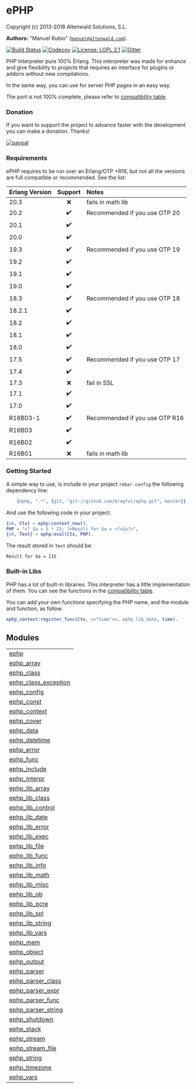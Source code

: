 

# ePHP #

Copyright (c) 2013-2018 Altenwald Solutions, S.L.

__Authors:__ "Manuel Rubio" ([`manuel@altenwald.com`](mailto:manuel@altenwald.com)).

[![Build Status](https://img.shields.io/travis/bragful/ephp/master.svg)](https://travis-ci.org/bragful/ephp)
[![Codecov](https://img.shields.io/codecov/c/github/bragful/ephp.svg)](https://codecov.io/gh/bragful/ephp)
[![License: LGPL 2.1](https://img.shields.io/github/license/bragful/ephp.svg)](https://raw.githubusercontent.com/bragful/ephp/master/COPYING)
[![Gitter](https://img.shields.io/gitter/room/bragful/ephp.svg)](https://gitter.im/bragful/ephp)

PHP Interpreter pure 100% Erlang. This interpreter was made for enhance and give flexibility to projects that requires an interface for plugins or addons without new compilations.

In the same way, you can use for server PHP pages in an easy way.

The port is not 100% complete, please refer to [compatibility table](http://github.com/bragful/ephp/blob/master/doc/COMPATIBILITY.md).


### <a name="Donation">Donation</a> ###

If you want to support the project to advance faster with the development you can make a donation. Thanks!

[![paypal](https://www.paypalobjects.com/en_US/GB/i/btn/btn_donateCC_LG.gif)](https://www.paypal.com/cgi-bin/webscr?cmd=_s-xclick&hosted_button_id=CBYJ5V2ZWWZ8G)


### <a name="Requirements">Requirements</a> ###

ePHP requires to be run over an Erlang/OTP +R16, but not all the versions are full compatible or recommended. See the list:

| Erlang Version | Support | Notes |
|:---|:---:|:---|
| 20.3 | :x: | fails in math lib |
| 20.2 | :heavy_check_mark: | Recommended if you use OTP 20 |
| 20.1 | :heavy_check_mark: | |
| 20.0 | :heavy_check_mark: | |
| 19.3 | :heavy_check_mark: | Recommended if you use OTP 19 |
| 19.2 | :heavy_check_mark: | |
| 19.1 | :heavy_check_mark: | |
| 19.0 | :heavy_check_mark: | |
| 18.3 | :heavy_check_mark: | Recommended if you use OTP 18 |
| 18.2.1 | :heavy_check_mark: | |
| 18.2 | :heavy_check_mark: | |
| 18.1 | :heavy_check_mark: | |
| 18.0 | :heavy_check_mark: | |
| 17.5 | :heavy_check_mark: | Recommended if you use OTP 17 |
| 17.4 | :heavy_check_mark: | |
| 17.3 | :x: | fail in SSL |
| 17.1 | :heavy_check_mark: | |
| 17.0 | :heavy_check_mark: | |
| R16B03-1 | :heavy_check_mark: | Recommended if you use OTP R16 |
| R16B03 | :heavy_check_mark: | |
| R16B02 | :heavy_check_mark: | |
| R16B01 | :x: | fails in math lib |


### <a name="Getting_Started">Getting Started</a> ###

A simple way to use, is include in your project `rebar.config` the following dependency line:

```erlang
    {ephp, ".*", {git, "git://github.com/bragful/ephp.git", master}}
```

And use the following code in your project:

```erlang
{ok, Ctx} = ephp:context_new(),
PHP = "<? $a = 5 * 23; ?>Result for $a = <?=$a?>",
{ok, Text} = ephp:eval(Ctx, PHP).
```

The result stored in `Text` should be:

```
Result for $a = 115
```


### <a name="Built-in_Libs">Built-in Libs</a> ###

PHP has a lot of built-in libraries. This interpreter has a little implementation of them. You can see the functions in the [compatibility table](http://github.com/bragful/ephp/blob/master/doc/COMPATIBILITY.md).

You can add your own functions specifying the PHP name, and the module and function, as follow:

```erlang
ephp_context:register_func(Ctx, <<"time">>, ephp_lib_date, time).
```



## Modules ##


<table width="100%" border="0" summary="list of modules">
<tr><td><a href="http://github.com/bragful/ephp/blob/master/doc/ephp.md" class="module">ephp</a></td></tr>
<tr><td><a href="http://github.com/bragful/ephp/blob/master/doc/ephp_array.md" class="module">ephp_array</a></td></tr>
<tr><td><a href="http://github.com/bragful/ephp/blob/master/doc/ephp_class.md" class="module">ephp_class</a></td></tr>
<tr><td><a href="http://github.com/bragful/ephp/blob/master/doc/ephp_class_exception.md" class="module">ephp_class_exception</a></td></tr>
<tr><td><a href="http://github.com/bragful/ephp/blob/master/doc/ephp_config.md" class="module">ephp_config</a></td></tr>
<tr><td><a href="http://github.com/bragful/ephp/blob/master/doc/ephp_const.md" class="module">ephp_const</a></td></tr>
<tr><td><a href="http://github.com/bragful/ephp/blob/master/doc/ephp_context.md" class="module">ephp_context</a></td></tr>
<tr><td><a href="http://github.com/bragful/ephp/blob/master/doc/ephp_cover.md" class="module">ephp_cover</a></td></tr>
<tr><td><a href="http://github.com/bragful/ephp/blob/master/doc/ephp_data.md" class="module">ephp_data</a></td></tr>
<tr><td><a href="http://github.com/bragful/ephp/blob/master/doc/ephp_datetime.md" class="module">ephp_datetime</a></td></tr>
<tr><td><a href="http://github.com/bragful/ephp/blob/master/doc/ephp_error.md" class="module">ephp_error</a></td></tr>
<tr><td><a href="http://github.com/bragful/ephp/blob/master/doc/ephp_func.md" class="module">ephp_func</a></td></tr>
<tr><td><a href="http://github.com/bragful/ephp/blob/master/doc/ephp_include.md" class="module">ephp_include</a></td></tr>
<tr><td><a href="http://github.com/bragful/ephp/blob/master/doc/ephp_interpr.md" class="module">ephp_interpr</a></td></tr>
<tr><td><a href="http://github.com/bragful/ephp/blob/master/doc/ephp_lib_array.md" class="module">ephp_lib_array</a></td></tr>
<tr><td><a href="http://github.com/bragful/ephp/blob/master/doc/ephp_lib_class.md" class="module">ephp_lib_class</a></td></tr>
<tr><td><a href="http://github.com/bragful/ephp/blob/master/doc/ephp_lib_control.md" class="module">ephp_lib_control</a></td></tr>
<tr><td><a href="http://github.com/bragful/ephp/blob/master/doc/ephp_lib_date.md" class="module">ephp_lib_date</a></td></tr>
<tr><td><a href="http://github.com/bragful/ephp/blob/master/doc/ephp_lib_error.md" class="module">ephp_lib_error</a></td></tr>
<tr><td><a href="http://github.com/bragful/ephp/blob/master/doc/ephp_lib_exec.md" class="module">ephp_lib_exec</a></td></tr>
<tr><td><a href="http://github.com/bragful/ephp/blob/master/doc/ephp_lib_file.md" class="module">ephp_lib_file</a></td></tr>
<tr><td><a href="http://github.com/bragful/ephp/blob/master/doc/ephp_lib_func.md" class="module">ephp_lib_func</a></td></tr>
<tr><td><a href="http://github.com/bragful/ephp/blob/master/doc/ephp_lib_info.md" class="module">ephp_lib_info</a></td></tr>
<tr><td><a href="http://github.com/bragful/ephp/blob/master/doc/ephp_lib_math.md" class="module">ephp_lib_math</a></td></tr>
<tr><td><a href="http://github.com/bragful/ephp/blob/master/doc/ephp_lib_misc.md" class="module">ephp_lib_misc</a></td></tr>
<tr><td><a href="http://github.com/bragful/ephp/blob/master/doc/ephp_lib_ob.md" class="module">ephp_lib_ob</a></td></tr>
<tr><td><a href="http://github.com/bragful/ephp/blob/master/doc/ephp_lib_pcre.md" class="module">ephp_lib_pcre</a></td></tr>
<tr><td><a href="http://github.com/bragful/ephp/blob/master/doc/ephp_lib_spl.md" class="module">ephp_lib_spl</a></td></tr>
<tr><td><a href="http://github.com/bragful/ephp/blob/master/doc/ephp_lib_string.md" class="module">ephp_lib_string</a></td></tr>
<tr><td><a href="http://github.com/bragful/ephp/blob/master/doc/ephp_lib_vars.md" class="module">ephp_lib_vars</a></td></tr>
<tr><td><a href="http://github.com/bragful/ephp/blob/master/doc/ephp_mem.md" class="module">ephp_mem</a></td></tr>
<tr><td><a href="http://github.com/bragful/ephp/blob/master/doc/ephp_object.md" class="module">ephp_object</a></td></tr>
<tr><td><a href="http://github.com/bragful/ephp/blob/master/doc/ephp_output.md" class="module">ephp_output</a></td></tr>
<tr><td><a href="http://github.com/bragful/ephp/blob/master/doc/ephp_parser.md" class="module">ephp_parser</a></td></tr>
<tr><td><a href="http://github.com/bragful/ephp/blob/master/doc/ephp_parser_class.md" class="module">ephp_parser_class</a></td></tr>
<tr><td><a href="http://github.com/bragful/ephp/blob/master/doc/ephp_parser_expr.md" class="module">ephp_parser_expr</a></td></tr>
<tr><td><a href="http://github.com/bragful/ephp/blob/master/doc/ephp_parser_func.md" class="module">ephp_parser_func</a></td></tr>
<tr><td><a href="http://github.com/bragful/ephp/blob/master/doc/ephp_parser_string.md" class="module">ephp_parser_string</a></td></tr>
<tr><td><a href="http://github.com/bragful/ephp/blob/master/doc/ephp_shutdown.md" class="module">ephp_shutdown</a></td></tr>
<tr><td><a href="http://github.com/bragful/ephp/blob/master/doc/ephp_stack.md" class="module">ephp_stack</a></td></tr>
<tr><td><a href="http://github.com/bragful/ephp/blob/master/doc/ephp_stream.md" class="module">ephp_stream</a></td></tr>
<tr><td><a href="http://github.com/bragful/ephp/blob/master/doc/ephp_stream_file.md" class="module">ephp_stream_file</a></td></tr>
<tr><td><a href="http://github.com/bragful/ephp/blob/master/doc/ephp_string.md" class="module">ephp_string</a></td></tr>
<tr><td><a href="http://github.com/bragful/ephp/blob/master/doc/ephp_timezone.md" class="module">ephp_timezone</a></td></tr>
<tr><td><a href="http://github.com/bragful/ephp/blob/master/doc/ephp_vars.md" class="module">ephp_vars</a></td></tr></table>

